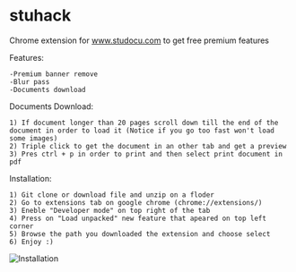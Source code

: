 # stuhack
Chrome extension for www.studocu.com to get free premium features

  Features:
  
    -Premium banner remove
    -Blur pass
    -Documents download
    
    
    
  Documents Download:
  
    1) If document longer than 20 pages scroll down till the end of the document in order to load it (Notice if you go too fast won't load some images)
    2) Triple click to get the document in an other tab and get a preview
    3) Pres ctrl + p in order to print and then select print document in pdf 



  Installation:
    
    1) Git clone or download file and unzip on a floder 
    2) Go to extensions tab on google chrome (chrome://extensions/)
    3) Eneble "Developer mode" on top right of the tab
    4) Press on "Load unpacked" new feature that apeared on top left corner
    5) Browse the path you downloaded the extension and choose select
    6) Enjoy :)
   
  ![Installation](https://user-images.githubusercontent.com/67743899/149144506-714a84a0-cd10-4155-91fe-20c39753b578.jpg)
